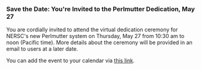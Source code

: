 ### Save the Date: You're Invited to the Perlmutter Dedication, May 27

You are cordially invited to attend the virtual dedication ceremony for NERSC's
new Perlmutter system on Thursday, May 27 from 10:30 am to noon (Pacific time).
More details about the ceremony will be provided in an email to users at a
later date.

You can add the event to your calendar via 
[this link](https://calendar.google.com/event?action=TEMPLATE&tmeid=NHBzdWcwc21wN2dyMjdzYnVwdHZ2YjIzN3YgbGJsLmdvdl9sczBnZHRnaTdiOTNqcmVkbGVzMGlibDB1NEBn&tmsrc=lbl.gov_ls0gdtgi7b93jredles0ibl0u4%40group.calendar.google.com).
